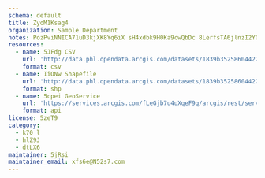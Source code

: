 ```yaml
---
schema: default
title: ZyoM1Ksag4 
organization: Sample Department 
notes: PozPviNNICA71uD3kjXK8Yq6iX sH4xdbk9H0Ka9cwQbDc 8LerfsTA6jlnzI2YOnyWx55hLtVBeVrhTZ7uv2pJyBM4wJWoRfSSF 
resources:
  - name: 5JFdg CSV
    url: 'http://data.phl.opendata.arcgis.com/datasets/1839b35258604422b0b520cbb668df0d_0.csv'
    format: csv
  - name: IiONw Shapefile
    url: 'http://data.phl.opendata.arcgis.com/datasets/1839b35258604422b0b520cbb668df0d_0.zip'
    format: shp
  - name: 5cpei GeoService
    url: 'https://services.arcgis.com/fLeGjb7u4uXqeF9q/arcgis/rest/services/Air_Monitoring_Stations/FeatureServer/0/query'
    format: api
license: 5zeT9 
category:
  - k70 l 
  - hlZ9J 
  - dtLX6 
maintainer: 5jRsi  
maintainer_email: xfs6e@N52s7.com
---
```

